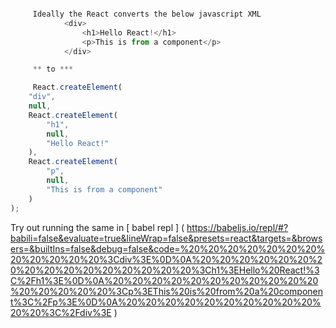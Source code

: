 ``` javascript

     Ideally the React converts the below javascript XML
            <div>
                <h1>Hello React!</h1>
                <p>This is from a component</p>
            </div>

     ** to ***

     React.createElement(
    "div",
    null,
    React.createElement(
        "h1",
        null,
        "Hello React!"
    ),
    React.createElement(
        "p",
        null,
        "This is from a component"
    )
);

```

Try out running the same in [ babel repl ] ( https://babeljs.io/repl/#?babili=false&evaluate=true&lineWrap=false&presets=react&targets=&browsers=&builtIns=false&debug=false&code=%20%20%20%20%20%20%20%20%20%20%20%20%3Cdiv%3E%0D%0A%20%20%20%20%20%20%20%20%20%20%20%20%20%20%20%20%3Ch1%3EHello%20React!%3C%2Fh1%3E%0D%0A%20%20%20%20%20%20%20%20%20%20%20%20%20%20%20%20%3Cp%3EThis%20is%20from%20a%20component%3C%2Fp%3E%0D%0A%20%20%20%20%20%20%20%20%20%20%20%20%3C%2Fdiv%3E )
